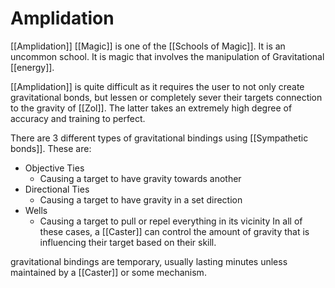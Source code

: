 # Amplidation
[[Amplidation]] [[Magic]] is one of the [[Schools of Magic]]. It is an uncommon school. It is magic that involves the manipulation of Gravitational [[energy]].

[[Amplidation]] is quite difficult as it requires the user to not only create gravitational bonds, but lessen or completely sever their targets connection to the gravity of [[Zol]]. The latter takes an extremely high degree of accuracy and training to perfect.

There are 3 different types of gravitational bindings using [[Sympathetic bonds]]. These are:
- Objective Ties
	- Causing a target to have gravity towards another
- Directional Ties
	- Causing a target to have gravity in a set direction
- Wells
	- Causing a target to pull or repel everything in its vicinity
In all of these cases, a [[Caster]] can control the amount of gravity that is influencing their target based on their skill.

gravitational bindings are temporary, usually lasting minutes unless maintained by a [[Caster]] or some mechanism.